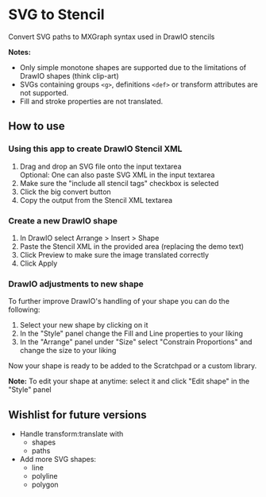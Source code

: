 # SVG to Stencil
Convert SVG paths to MXGraph syntax used in DrawIO stencils

**Notes:**  
- Only simple monotone shapes are supported due to the limitations of DrawIO shapes (think clip-art)
- SVGs containing groups `<g>`, definitions `<def>` or transform attributes are not supported.
- Fill and stroke properties are not translated.

## How to use

### Using this app to create DrawIO Stencil XML
1. Drag and drop an SVG file onto the input textarea  
   Optional: One can also paste SVG XML in the input textarea
2. Make sure the "include all stencil tags" checkbox is selected
3. Click the big convert button
4. Copy the output from the Stencil XML textarea

### Create a new DrawIO shape
1. In DrawIO select Arrange > Insert > Shape
2. Paste the Stencil XML in the provided area (replacing the demo text)
3. Click Preview to make sure the image translated correctly
4. Click Apply

### DrawIO adjustments to new shape
To further improve DrawIO's handling of your shape you can do the following:
1. Select your new shape by clicking on it
2. In the "Style" panel change the Fill and Line properties to your liking
3. In the "Arrange" panel under "Size" select "Constrain Proportions" and change the size to your liking

Now your shape is ready to be added to the Scratchpad or a custom library.

**Note:** To edit your shape at anytime: select it and click "Edit shape" in the "Style" panel


## Wishlist for future versions
- Handle transform:translate with
  - shapes
  - paths
- Add more SVG shapes:
  - line
  - polyline
  - polygon
